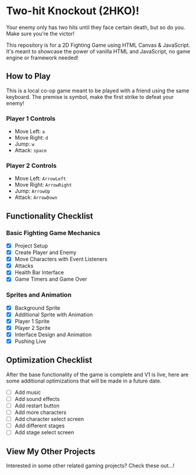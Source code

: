# Two-hit Knockout (2HKO)! 
Your enemy only has two hits until they face certain death, but so do you. Make sure you're the victor!

This repository is for a 2D Fighting Game using HTML Canvas &amp; JavaScript. It's meant to showcase the power of vanilla HTML and JavaScript, no game engine or framework needed!

## How to Play
This is a local co-op game meant to be played with a friend using the same keyboard. 
The premise is symbol, make the first strike to defeat your enemy!

### Player 1 Controls 
- Move Left: `a`
- Move Right: `d`
- Jump: `w`
- Attack: `space`

### Player 2 Controls
- Move Left: `ArrowLeft`
- Move Right: `ArrowRight`
- Jump: `ArrowUp`
- Attack: `ArrowDown`

## Functionality Checklist

### Basic Fighting Game Mechanics
- [x] Project Setup
- [x] Create Player and Enemy
- [x] Move Characters with Event Listeners
- [x] Attacks
- [x] Health Bar Interface
- [x] Game Timers and Game Over

### Sprites and Animation
- [x] Background Sprite
- [x] Additional Sprite with Animation
- [x] Player 1 Sprite
- [x] Player 2 Sprite
- [x] Interface Design and Animation
- [x] Pushing Live

## Optimization Checklist
After the base functionality of the game is complete and V1 is live, here are some additional optimizations that will be made in a future date.

- [ ] Add music
- [ ] Add sound effects
- [ ] Add restart button
- [ ] Add more characters
- [ ] Add character select screen
- [ ] Add different stages
- [ ] Add stage select screen

## View My Other Projects
Interested in some other related gaming projects? Check these out...!
